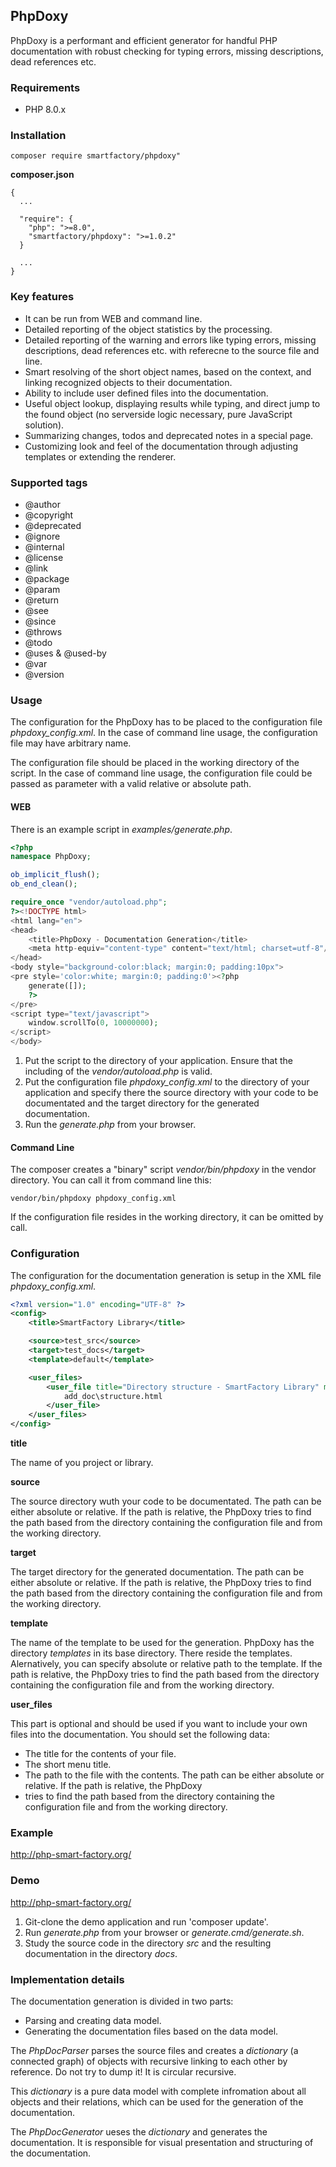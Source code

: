 ## PhpDoxy

PhpDoxy is a performant and efficient generator for handful PHP documentation with robust checking for typing errors, missing descriptions,
dead references etc.

### Requirements

- PHP 8.0.x

### Installation

```
composer require smartfactory/phpdoxy"
```

**composer.json**

```
{
  ...

  "require": {
    "php": ">=8.0",
    "smartfactory/phpdoxy": ">=1.0.2"
  }
  
  ...
}
```

### Key features

- It can be run from WEB and command line.
- Detailed reporting of the object statistics by the processing.
- Detailed reporting of the warning and errors like typing errors, missing descriptions,
dead references etc. with referecne to the source file and line.
- Smart resolving of the short object names, based on the context, and linking recognized objects to their documentation. 
- Ability to include user defined files into the documentation.
- Useful object lookup, displaying results while typing, and direct jump to the found object (no serverside logic necessary, pure JavaScript solution).
- Summarizing changes, todos and deprecated notes in a special page.
- Customizing look and feel of the documentation through adjusting templates or extending the renderer.

### Supported tags

- @author
- @copyright
- @deprecated 
- @ignore
- @internal
- @license
- @link
- @package
- @param
- @return
- @see
- @since
- @throws
- @todo
- @uses & @used-by
- @var
- @version

### Usage

The configuration for the PhpDoxy has to be placed to the configuration file *phpdoxy_config.xml*. In the case of command line usage, the
configuration file may have arbitrary name. 

The configuration file should be placed in the working directory of the script. In the case of command line usage, the
configuration file could be passed as parameter with a valid relative or absolute path.  

#### WEB

There is an example script in *examples/generate.php*. 

```php
<?php
namespace PhpDoxy;

ob_implicit_flush();
ob_end_clean();

require_once "vendor/autoload.php";
?><!DOCTYPE html>
<html lang="en">
<head>
    <title>PhpDoxy - Documentation Generation</title>
    <meta http-equiv="content-type" content="text/html; charset=utf-8"/>
</head>
<body style="background-color:black; margin:0; padding:10px">
<pre style='color:white; margin:0; padding:0'><?php
    generate([]);
    ?>
</pre>
<script type="text/javascript">
    window.scrollTo(0, 10000000);
</script>
</body>
```

1. Put the script to the directory of your application. Ensure that the including of the *vendor/autoload.php* is valid.
2. Put the configuration file *phpdoxy_config.xml* to the directory of your application and specify there the source directory 
with your code to be documentated and the target directory for the generated documentation.
3. Run the *generate.php* from your browser.

#### Command Line

The composer creates a "binary" script *vendor/bin/phpdoxy* in the vendor directory. You can call it from command line this:

```
vendor/bin/phpdoxy phpdoxy_config.xml
```

If the configuration file resides in the working directory, it can be omitted by call.

### Configuration

The configuration for the documentation generation is setup in the XML file *phpdoxy_config.xml*.

```xml
<?xml version="1.0" encoding="UTF-8" ?>
<config>
    <title>SmartFactory Library</title>

    <source>test_src</source>
    <target>test_docs</target>
    <template>default</template>

    <user_files>
        <user_file title="Directory structure - SmartFactory Library" menu_title="Structure">
            add_doc\structure.html
        </user_file>
    </user_files>
</config>
```
**title**

The name of you project or library. 

**source**

The source directory wuth your code to be documentated. The path can be either absolute or relative. If the path is relative, the PhpDoxy
tries to find the path based from the directory containing the configuration file and from the working directory.

**target**

The target directory for the generated documentation. The path can be either absolute or relative. If the path is relative, the PhpDoxy
tries to find the path based from the directory containing the configuration file and from the working directory.

**template**

The name of the template to be used for the generation. PhpDoxy has the directory *templates* in its base directory. There reside the templates.
Alernatively, you can specify absolute or relative path to the template. If the path is relative, the PhpDoxy
tries to find the path based from the directory containing the configuration file and from the working directory.

**user_files**

This part is optional and should be used if you want to include your own files into the documentation. You should set the following data:

- The title for the contents of your file.
- The short menu title.
- The path to the file with the contents. The path can be either absolute or relative. If the path is relative, the PhpDoxy
- tries to find the path based from the directory containing the configuration file and from the working directory.

### Example

http://php-smart-factory.org/

### Demo

http://php-smart-factory.org/

1. Git-clone the demo application and run 'composer update'.
2. Run *generate.php* from your browser or *generate.cmd/generate.sh*.
3. Study the source code in the directory *src* and the resulting documentation in the directory *docs*.

### Implementation details

The documentation generation is divided in two parts:

- Parsing and creating data model.
- Generating the documentation files based on the data model. 

The *PhpDocParser* parses the source files and creates a *dictionary* (a connected graph) of objects with recursive linking to each other
by reference. Do not try to dump it! It is circular recursive.

This *dictionary* is a pure data model with complete infromation about all objects and their relations, which can be used for the generation
of the documentation.

The *PhpDocGenerator* ueses the *dictionary* and generates the documentation. It is responsible for visual presentation and structuring of the 
documentation.




